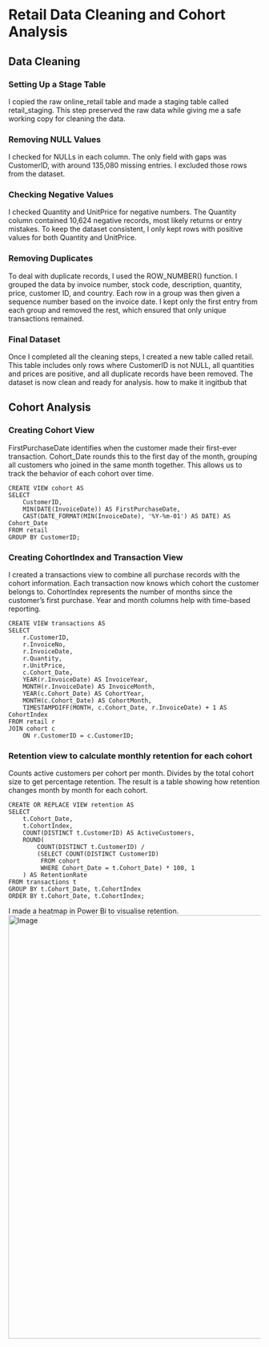 # Retail Data Cleaning and Cohort Analysis

## Data Cleaning 

### Setting Up a Stage Table
I copied the raw online_retail table and made a staging table called retail_staging. This step preserved the raw data while giving me a safe working copy for cleaning the data. 
### Removing NULL Values 
I checked for NULLs in each column. The only field with gaps was CustomerID, with around 135,080 missing entries. I excluded those rows from the dataset.
### Checking Negative Values 
I checked Quantity and UnitPrice for negative numbers. The Quantity column contained 10,624 negative records, most likely returns or entry mistakes. To keep the dataset consistent, I only kept rows with positive values for both Quantity and UnitPrice. 
### Removing Duplicates
To deal with duplicate records, I used the ROW_NUMBER() function. I grouped the data by invoice number, stock code, description, quantity, price, customer ID, and country. Each row in a group was then given a sequence number based on the invoice date. I kept only the first entry from each group and removed the rest, which ensured that only unique transactions remained. 
### Final Dataset 
Once I completed all the cleaning steps, I created a new table called retail. This table includes only rows where CustomerID is not NULL, all quantities and prices are positive, and all duplicate records have been removed. The dataset is now clean and ready for analysis. how to make it ingitbub that

## Cohort Analysis

### Creating Cohort View 
FirstPurchaseDate identifies when the customer made their first-ever transaction. Cohort_Date rounds this to the first day of the month, grouping all customers who joined in the same month together.
This allows us to track the behavior of each cohort over time.

```
CREATE VIEW cohort AS
SELECT
    CustomerID,
    MIN(DATE(InvoiceDate)) AS FirstPurchaseDate,
    CAST(DATE_FORMAT(MIN(InvoiceDate), '%Y-%m-01') AS DATE) AS Cohort_Date
FROM retail
GROUP BY CustomerID;
```
###  Creating CohortIndex and Transaction View
I created a transactions view to combine all purchase records with the cohort information. Each transaction now knows which cohort the customer belongs to.
CohortIndex represents the number of months since the customer’s first purchase. Year and month columns help with time-based reporting.

```
CREATE VIEW transactions AS
SELECT
    r.CustomerID,
    r.InvoiceNo,
    r.InvoiceDate,
    r.Quantity,
    r.UnitPrice,
    c.Cohort_Date,
    YEAR(r.InvoiceDate) AS InvoiceYear,
    MONTH(r.InvoiceDate) AS InvoiceMonth,
    YEAR(c.Cohort_Date) AS CohortYear,
    MONTH(c.Cohort_Date) AS CohortMonth,
    TIMESTAMPDIFF(MONTH, c.Cohort_Date, r.InvoiceDate) + 1 AS CohortIndex
FROM retail r
JOIN cohort c
    ON r.CustomerID = c.CustomerID;
```

### Retention view to calculate monthly retention for each cohort

Counts active customers per cohort per month.
Divides by the total cohort size to get percentage retention.
The result is a table showing how retention changes month by month for each cohort.

```
CREATE OR REPLACE VIEW retention AS
SELECT
    t.Cohort_Date,
    t.CohortIndex,
    COUNT(DISTINCT t.CustomerID) AS ActiveCustomers,
    ROUND(
        COUNT(DISTINCT t.CustomerID) / 
        (SELECT COUNT(DISTINCT CustomerID) 
         FROM cohort 
         WHERE Cohort_Date = t.Cohort_Date) * 100, 1
    ) AS RetentionRate
FROM transactions t
GROUP BY t.Cohort_Date, t.CohortIndex
ORDER BY t.Cohort_Date, t.CohortIndex;
```

I made a heatmap in Power Bi to visualise retention.
<img width="1819" height="845" alt="Image" src="https://github.com/user-attachments/assets/cce5356b-535a-486b-81aa-588fe1404423" />
